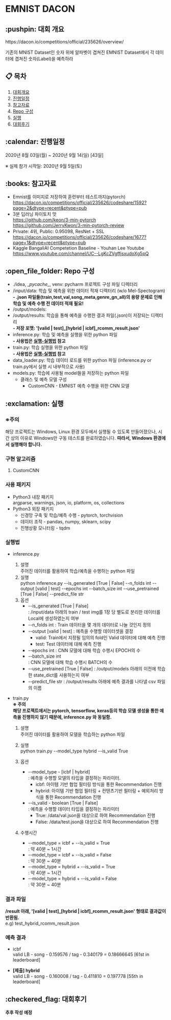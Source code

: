 # EMNIST DACON

<h2 id="context"> :pushpin: 대회 개요 </h2>
https://dacon.io/competitions/official/235626/overview/

기존의 MNIST Dataset인 숫자 위에 알파벳이 겹쳐진 EMNIST Dataset에서 각 데이터에 겹쳐진 숫자(Label)을 예측하라

## :clipboard: 목차
<ol>
<li><a href="#context">대회개요</a></li>
<li><a href="#schedule">진행일정</a></li>
<li><a href="#reference">참고자료</a></li>
<li><a href="#repo-composit">Repo 구성</a></li>
<li><a href="#execution">실행</a></li>
<li><a href="#review">대회후기</a></li>
</ol>


<h2 id="schedule"> :calendar: 진행일정</h2>
2020년 8월 03일(월) ~ 2020년 9월 14(일) [43일]

※ 실제 참가 시작일: 2020년 9월 5일(토)

<h2 id="reference"> :books: 참고자료 </h2>

* Emnist를 이미지로 저장하여 훈련부터 테스트까지(pytorch) <br/>
   https://dacon.io/competitions/official/235626/codeshare/1592?page=2&dtype=recent&ptype=pub
* 3분 딥러닝 파이토치 맛 <br/>
   https://github.com/keon/3-min-pytorch <br />
   https://github.com/JerryKwon/3-min-pytorch-review
* Private: 4위, Public: 0.95098, ResNet + SSL <br/>
   https://dacon.io/competitions/official/235626/codeshare/1677?page=1&dtype=recent&ptype=pub
* Kaggle BangaliAI Competetion Baseline - Youhan Lee Youtube <br/>
   https://www.youtube.com/channel/UC--LgKcZVgffjsxudoXg5pQ
   
<h2 id="repo-composit"> :open_file_folder: Repo 구성 </h2>

* ./idea, \__pycache\__, venv: pycharm 프로젝트 구성 파일 디렉터리
* /input/data: 학습 및 예측을 위한 데이터 적재 디렉터리 (w/o Mel-Spectogram) <br/>
   **- .json 파일들(train,test,val,song_meta,genre_gn_all)의 용량 문제로 인해 학습 및 예측 수행 전 데이터 적재 필요!**
* /output/models: 
* /output/results: 학습을 통해 예측을 수행한 결과 파일(.json)이 저장되는 디렉터리 <br/>
   **- 저장 포맷: '[valid | test]_[hybrid | icbf]_rcomm_result.json'**
* inference.py: 학습 및 예측을 실행을 위한 python 파일 <br/>
   **- 사용법은 <a href="#how-to-execute">실행-실행법</a> 참고**
* train.py: 학습 실행을 위한 python 파일 <br/>
   **- 사용법은 <a href="#how-to-execute">실행-실행법</a> 참고**
* data_loader.py: 학습 데이터 로드를 위한 python 파일 (inference.py or train.py에서 실행 시 내부적으로 사용)
* models.py: 학습에 사용될 model들을 저장하는 python 파일 <br/>
   - 클래스 및 예측 모델 구성 
       + CustomCNN - EMNIST 예측 수행을 위한 CNN 모델

<h2 id="execution"> :exclamation: 실행 </h2>

<h3><b>※주의</b></h3>
해당 프로젝트는 Windows, Linux 환경 모두에서 실행될 수 있도록 만들어졌으나, 시간 상의 이유로 Windows만 구동 테스트를 완료하였습니다.
<b>따라서, Windows 환경에서 실행해야 합니다.</b>

<h3>구현 알고리즘</h3>

1. CustomCNN

<h3>사용 패키지</h3>

* Python3 내장 패키지<br/>
argparse, warnings, json, io, platform, os, collections<br/>
* Python3 외장 패키지
    - 신경망 구축 및 학습/예측 수행 - pytorch, torchvision
    - 데이터 조작 - pandas, numpy, sklearn, scipy <br/>
    - 진행상황 모니터링 - tqdm <br/>

<h3 id="how-to-execute">실행법</h3>

* inference.py <br/>
    1. 설명 <br/>
    주어진 데이터를 활용하여 학습/예측을 수행하는 python 파일
    2. 실행 <br/>
    python inference.py --is_generated [True | False] --n_folds int --output [valid | test] --epochs int --batch_size int --use_pretrained [True | False] --predict_file str
    3. 옵션
        * --is_generated [True | False] <br/>
        : /input/data 아래의 train / test img를 1장 당 별도로 분리한 데이터를 Local에 생성하였는지 여부 
        * --n_folds int 
        : Train 데이터을 몇 개의 데이터로 나눌 것인지 정의
        * --output [valid | test] 
        : 예측을 수행할 데이터셋을 결정
            * valid: Train에서 지정될 임의의 fold인 Valid 데이터에 대해 예측 진행
            * test: Test 데이터에 대해 예측 진행 
        * --epochs int
        : CNN 모델에 대해 학습 수행시 EPOCH의 수
        * --batch_size int    
        : CNN 모델에 대해 학습 수행시 BATCH의 수 
        * --use_pretrained [True | False]
        : /output/models 아래의 이전에 학습한 state_dict를 사용하는지 여부
        * --predict_file str
        : /output/results 아래에 예측 결과를 나타낼 csv 파일의 이름
    
* train.py <br/>
  **※ 주의** <br/>
    **해당 프로젝트에서는 pytorch, tensorflow, keras등의 학습 모델 생성을 통한 예측을 진행하지 않기 때문에, inference.py 와 동일함.**
  
    1. 설명 <br/>
      주어진 데이터를 활용하여 모델을 학습하는 python 파일 <br/>
    
    2. 실행 <br/>
      python train.py --model_type hybrid --is_valid True
    3. 옵션
        * --model_type - [icbf | hybrid] <br/>
        : 예측을 수행할 모델의 타입을 결정하는 파라미터. <br/>
            * icbf: 아이템 기반 협업 필터링 방식을 통한 Recommendation 진행
            * hybrid: 아이템 기반 협업 필터링 + 컨텐츠기반 필터링 + 예외처리 방식을 통한 Recommendation 진행
        * --is_valid - boolean [True | False] <br/>
        : 예측을 수행할 데이터 타입을 결정하는 파라미터 <br/>
            * True: /data/val.json을 대상으로 하여 Recommendation 진행
            * False: /data/test.json을 대상으로 하여 Recommendation 진행
    4. 수행시간
        * --model_type = icbf +  --is_valid = True <br/>
            : 약 40분 ~ 1시간
        * --model_type = icbf +  --is_valid = False <br/>
            : 약 30분 ~ 40분
        * --model_type = hybrid +  --is_valid = True <br/>
            : 약 40분 ~ 1시간
        * --model_type = hybrid +  --is_valid = False <br/>
            : 약 30분 ~ 40분
            
<h3>결과 파일</h3>

**/result 아래, '[valid | test]_[hybrid | icbf]_rcomm_result.json' 형태로 결과값이 반환됨.** <br/>
e.g) test_hybrid_rcomm_result.json

<h3>예측 결과</h3>

* icbf <br/>
  valid LB - song - 0.159576 / tag - 0.340179 = 0.18666645 [61st in leaderboard]

* **[제출] hybrid** <br/>
  valid LB - song - 0.160008 / tag - 0.411810 = 0.197778 [55th in leaderboard]
            
<h2 id="review"> :checkered_flag: 대회후기</h2>

**추후 작성 예정**